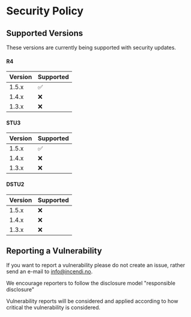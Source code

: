 # Security Policy

## Supported Versions

These versions are currently being supported with security updates.

#### R4
| Version | Supported          |
| ------- | ------------------ |
| 1.5.x   | :white_check_mark: |
| 1.4.x   | :x:                |
| 1.3.x   | :x:                |

#### STU3
| Version | Supported          |
| ------- | ------------------ |
| 1.5.x   | :white_check_mark: |
| 1.4.x   | :x:                |
| 1.3.x   | :x:                |

#### DSTU2
| Version | Supported          |
| ------- | ------------------ |
| 1.5.x   | :x:                |
| 1.4.x   | :x:                |
| 1.3.x   | :x:                |

## Reporting a Vulnerability

If you want to report a vulnerability please do not create an issue, 
rather send an e-mail to info@incendi.no.

We encourage reporters to follow the disclosure model "responsible disclosure"

Vulnerability reports will be considered and applied according to how
critical the vulnerability is considered.
